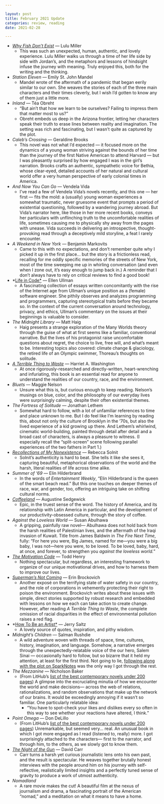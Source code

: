 ```yaml
---

layout: post
title: February 2021 Update
categories: review, reading
date: 2021-02-28

---
```


- *[Why Fish Don’t Exist](https://mayasheth.github.io/2021/02/01/why-fish-dont-exist)* — Lulu Miller
    - This was such an unexpected, human, authentic, and lovely experience. Lulu Miller walks us through a time of her life side by side with Jordan’s, and the metaphors and lessons of hindsight infuse the journey with meaning. Truly enjoyed this, both for the writing and the thinking.
- *Station Eleven* — Emily St. John Mandel
    - Mandel wrote of the aftermath of a pandemic that began eerily similar to our own. She weaves the stories of each of the three main characters and their times cleverly, but I wish I’d gotten to know any of them just a little more.
- *Inland* — Téa Obreht
    - “But ain’t that how we learn to be ourselves? Failing to impress them that matter most to us?”
    - Obreht embeds us deep in the Arizona frontier, letting her characters speak their truth to erase lines between reality and imagination. The setting was rich and fascinating, but I wasn’t quite as captured by the plot.
- *Caleb’s Crossing* — Geraldine Brooks
    - This novel was not what I’d expected — it focused more on the dynamics of a young woman striving against the bounds of her time than the journey of the first Native American to attend Harvard — but I was pleasantly surprised by how engaged I was in the girl’s narration. Brooks crafts an authentic, sympathetic voice for Bethia, whose clear-eyed, detailed accounts of her natural and cultural world offer a very human perspective of early colonial times in America.
- *And Now You Can Go* — Vendela Vida
    - I’ve read a few of Vendela Vida’s novels recently, and this one — her first — fits the mold: a (usually) young woman experiences a somewhat traumatic, never gruesome event that prompts a period of existential questioning, followed by a wandering journey abroad. But Vida’s narrator here, like those in her more recent books, conveys her particulars with unflinching truth to the uncomfortable realities of life, sometimes causing me to physically shy away from the pages with unease. Vida succeeds in delivering an introspective, thought-provoking read through a deceptively mild storyline, a feat I rarely encounter.
- *A Weekend in New York* — Benjamin Markovits
    - Came to this with no expectations, and don’t remember quite why I picked it up in the first place... but the story is a frictionless read, recalling for me oddly specific memories of the streets of New York, most of the time sweeping me up in whirling conversation (and even when I zone out, it’s easy enough to jump back in.) A reminder that I don’t always have to rely on critical reviews to find a good book!
- *[Life in Code*](https://mayasheth.github.io/2021/02/11/life-in-code) — Ellen Ullman
    - A fascinating collection of essays written concomitantly with the rise of the Internet age from Ullman’s unique position as a (female) software engineer. She pithily observes and analyzes programming  and programmers, capturing stereotypical traits before they became so. In the context of the current conversation around technology, privacy, and ethics, Ullman’s commentary on the issues at their beginnings is valuable to consider.
- *The Midnight Library* — Matt Haig
    - Haig presents a strange exploration of the Many Worlds theory through the guise of what at first seems like a familiar, conventional narrative. But the lives of his protagonist raise uncomfortable questions about regret, the choice to live, free will, and what’s meant to be. Interesting topics also covered: climate change & glaciology, the retired life of an Olympic swimmer, Thoreau’s thoughts on solitude.
- *[A Terrible Thing to Waste](https://mayasheth.github.io/2021/02/11/a-terrible-thing-to-waste)* — Harriet A. Washington
    - At once rigorously-researched and directly-written, heart-wrenching and infuriating, this book is an essential read for anyone to understand the realities of our country, race, and the environment.
- *Bluets* — Maggie Nelson
    - Unsure what this is, but curious enough to keep reading. Nelson’s musings on blue, color, and the philosophy of our everyday lives were surprisingly calming, despite their often existential themes.
- *The Fortress of Solitude* — Jonathan Lethem
    - Somewhat hard to follow, with a lot of unfamiliar references to time and place unknown to me. But I do feel like I’m learning by reading this, about not only the culture of Brooklyn in the ‘70s, but also the lived experience of a kid growing up there. And Lethem’s whirlwind, cinematic world-building, painted through detail after detail and a broad cast of characters, is always a pleasure to witness. (I especially recall the “split-screen” scene following parallel experiences of the two fathers in Part 1.)
- *[Recollections of My Nonexistence](https://mayasheth.github.io/2021/02/17/recollections-of-my-nonexistence)* — Rebecca Solnit
    - Solnit’s authenticity is hard to beat. She tells it like she sees it, capturing beautiful, metaphorical observations of the world and the harsh, literal realities of life across time alike.
- *Summer of ‘69* — Elin Hilderbrand
    - In the words of *Entertainment Weekly*, “Elin Hilderbrand is the queen of the smart beach read.” But this one touches on deeper themes of race, war, and gender, too, offering an intriguing take on shifting cultural norms.
- *[Coffeeland](https://mayasheth.github.io/2021/02/22/coffeeland)* — Augustine Sedgewick
    - Epic, in the truest sense of the word. The history of America, and its relationship with Latin America in particular, and the development of our productivity-obsessed culture, through the story of coffee.
- *Against the Loveless World* — Susan Abulhawa
    - A gripping, painfully raw novel— Abulhawa does not hold back from the harsh realities of Palestinian lives, and the aftermath of the Iraqi invasion of Kuwait. Title from James Baldwin in *The Fire Next Time*, fully: “For here you were, Big James, named for me—you were a big baby, I was not—here you were, to be loved. To be loved, baby, hard, at once, and forever, to strengthen you *against the loveless world.*”
- *[The Motivation Code](https://mayasheth.github.io/2021/02/18/the-motivation-code)* — Todd Henry
    - Nothing spectacular, but regardless, an interesting framework to organize of our unique motivational drives, and how to harness them to improve our lives.
- *[Superman’s Not Coming](https://mayasheth.github.io/2021/02/19/supermans-not-coming)* — Erin Brockovich
    - Another exposé on the terrifying state of water safety in our country, and the role of corporations in vehemently protecting their right to poison the environment. Brockovich writes about these issues with simple, direct stories supported by robust research and embedded with lessons on how we each can take action to create change. However, after reading *A Terrible Thing to Waste*, the complete omission of racial disparities in the effect of environmental pollution raises a red flag.
- *[How To Be an Artist*](https://mayasheth.github.io/2021/02/23/how-to-be-an-artist) — Jerry Saltz
    - A lovely source of quotes, inspiration, and pithy wisdom.
- *Midnight’s Children* — Salman Rushdie
    - A wild adventure woven with threads of space, time, cultures, history, imagination, and language. Somehow, a narrative emerges through the unexpectedly-relatable voice of the our hero, Salem Sinai — occasionally hard to follow, but so bizarre that it held my attention, at least for the first third. Not going to lie, [following along with the plot on SparkNotes](https://www.sparknotes.com/lit/midnightschildren/) was the only way I got through the rest.
- *The Mezzanine* — Nicholson Baker
    - (From LitHub’s [list of the best contemporary novels under 200 pages](https://lithub.com/the-50-best-contemporary-novels-under-200-pages/)) A glimpse into the excruciating minutia of how we encounter the world and make decisions— across the web of relations, rationalizations, and random observations that make up the network of our brains. It would be exceedingly annoying if it wasn’t so familiar. One particularly relatable idea:
        - “You have to spot-check your likes and dislikes every so often in this way to see whether your reactions have altered, I think.”
- *Point Omega* — Don DeLillo
    - (From LitHub’s [list of the best contemporary novels under 200 pages](https://lithub.com/the-50-best-contemporary-novels-under-200-pages/)) Unremarkable, but seemed very... real. An unusual book in which I got more engaged as I read (listened to, really) more. I got surprisingly attached to the characters— first to the narrator, and through him, to the others, as we slowly got to know them.
- *[The Night of the Gun](https://mayasheth.github.io/2021/02/27/the-night-of-the-gun)* — David Carr
    - Carr turns a harsh yet curious journalistic lens onto his own past, and the result is spectacular. He weaves together brutally honest interviews with the people around him on his journey with self-reflective, realistically limited insights and a perfectly tuned sense of gravity to produce a work of utmost authenticity.
- *Nomadland*
    - A rare movie makes the cut! A beautiful film at the nexus of journalism and drama, a fascinating portrait of the American “nomad,” and a meditation on what it means to have a home.
